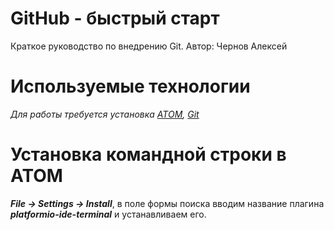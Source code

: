 # GitHub - быстрый старт
Краткое руководство по внедрению Git. Автор: Чернов Алексей

# Используемые технологии
_Для работы требуется установка [ATOM](https://atom.io/), [Git](https://git-scm.com/)_

# Установка командной строки в ATOM
_**File -> Settings -> Install**_, в поле формы поиска вводим название плагина _**platformio-ide-terminal**_ и устанавливаем его.

